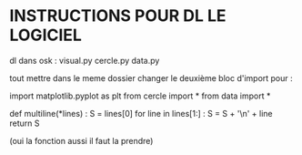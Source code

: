 # INSTRUCTIONS POUR DL LE LOGICIEL

dl dans osk :
    visual.py
    cercle.py
    data.py

tout mettre dans le meme dossier 
changer le deuxième bloc d'import pour :


import matplotlib.pyplot as plt
from cercle import *
from data import *

def multiline(*lines) :
    S = lines[0]
    for line in lines[1:] :
        S = S + '\n' + line
    return S

(oui la fonction aussi il faut la prendre)
